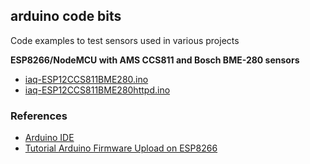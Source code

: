 ## arduino code bits
Code examples to test sensors used in various projects

**ESP8266/NodeMCU with AMS CCS811 and Bosch BME-280 sensors**

- [iaq-ESP12CCS811BME280.ino](https://github.com/skitsanos/arduino/blob/master/iaq-ESP12CCS811BME280.ino)
- [iaq-ESP12CCS811BME280httpd.ino](https://github.com/skitsanos/arduino/blob/master/iaq-ESP12CCS811BME280httpd.ino)


### References

- [Arduino IDE](https://www.arduino.cc/en/Main/Software)
- [Tutorial Arduino Firmware Upload on ESP8266](http://www.esp8266.nu/index.php/Tutorial_Arduino_Firmware_Upload)
